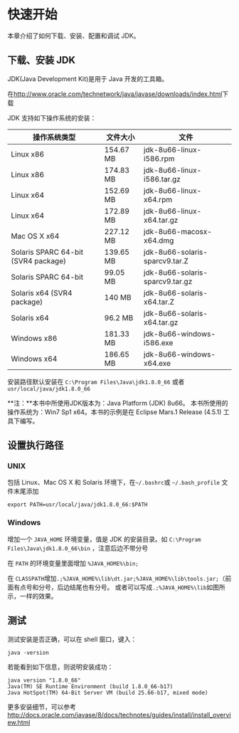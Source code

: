 # 快速开始

本章介绍了如何下载、安装、配置和调试 JDK。

## 下载、安装 JDK

JDK(Java Development Kit)是用于 Java 开发的工具箱。

在<http://www.oracle.com/technetwork/java/javase/downloads/index.html>下载

JDK 支持如下操作系统的安装：

操作系统类型 | 文件大小 | 文件
---- | ---- | ----
Linux x86	| 154.67 MB | jdk-8u66-linux-i586.rpm
Linux x86	| 174.83 MB | jdk-8u66-linux-i586.tar.gz
Linux x64	| 152.69 MB | jdk-8u66-linux-x64.rpm
Linux x64	| 172.89 MB | jdk-8u66-linux-x64.tar.gz
Mac OS X x64	| 227.12 MB | jdk-8u66-macosx-x64.dmg
Solaris SPARC 64-bit (SVR4 package)	| 139.65 MB | jdk-8u66-solaris-sparcv9.tar.Z
Solaris SPARC 64-bit	 | 99.05 MB | jdk-8u66-solaris-sparcv9.tar.gz
Solaris x64 (SVR4 package) | 140 MB | jdk-8u66-solaris-x64.tar.Z
Solaris x64	| 96.2 MB | jdk-8u66-solaris-x64.tar.gz
Windows x86	| 181.33 MB | jdk-8u66-windows-i586.exe
Windows x64	| 186.65 MB | jdk-8u66-windows-x64.exe

安装路径默认安装在 `C:\Program Files\Java\jdk1.8.0_66` 或者 `usr/local/java/jdk1.8.0_66`

**注：**本书中所使用JDK版本为：Java Platform (JDK) 8u66。
本书所使用的操作系统为：Win7 Sp1 x64。本书的示例是在 Eclipse  Mars.1 Release (4.5.1) 工具下编写。

## 设置执行路径

### UNIX

包括 Linux、Mac OS X 和 Solaris 环境下，在`~/.bashrc`或 `~/.bash_profile` 文件末尾添加

```
export PATH=usr/local/java/jdk1.8.0_66:$PATH
```

### Windows

增加一个 `JAVA_HOME` 环境变量，值是 JDK 的安装目录。如 `C:\Program Files\Java\jdk1.8.0_66\bin` ，注意后边不带分号

在 `PATH` 的环境变量里面增加 `%JAVA_HOME%\bin;` 

在 `CLASSPATH`增加`.;%JAVA_HOME%\lib\dt.jar;%JAVA_HOME%\lib\tools.jar;`（前面有点号和分号，后边结尾也有分号。
或者可以写成`.;%JAVA_HOME%\lib`如图所示，一样的效果。
 

## 测试

测试安装是否正确，可以在 shell 窗口，键入：

```
java -version
```

若能看到如下信息，则说明安装成功：

```
java version "1.8.0_66"
Java(TM) SE Runtime Environment (build 1.8.0_66-b17)
Java HotSpot(TM) 64-Bit Server VM (build 25.66-b17, mixed mode)
```

更多安装细节，可以参考 <http://docs.oracle.com/javase/8/docs/technotes/guides/install/install_overview.html>
